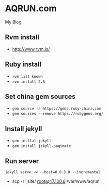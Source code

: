 AQRUN.com
==========

My Blog

## Rvm install

* http://www.rvm.io/

## Ruby install

* `rvm list known`
* `rvm install 2.5`

## Set china gem sources

* `gem source -a https://gems.ruby-china.com`
* `gem sources --remove https://rubygems.org/`

## Install jekyll

* `gem instlal jekyll`
* `gem install jekyll-paginate`



## Run server

```shell
jekyll serve -w --host=0.0.0.0 --incremental
```

* scp -r _site/ root@47.100.6:/var/www/aqrun